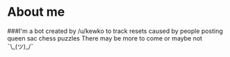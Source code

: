 # About me
###I'm a bot created by /u/kewko to track resets caused by people posting queen sac chess puzzles
There may be more to come or maybe not ¯\\\_(ツ)_/¯